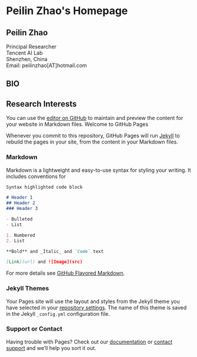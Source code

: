 # Peilin Zhao's Homepage

## Peilin Zhao  
Principal Researcher  
Tencent AI Lab  
Shenzhen, China  
Email: peilinzhao[AT]hotmail.com 

## BIO

## Research Interests


You can use the [editor on GitHub](https://github.com/PeilinZhao/peilinzhao.github.io/edit/main/index.md) to maintain and preview the content for your website in Markdown files.
Welcome to GitHub Pages

Whenever you commit to this repository, GitHub Pages will run [Jekyll](https://jekyllrb.com/) to rebuild the pages in your site, from the content in your Markdown files.

### Markdown

Markdown is a lightweight and easy-to-use syntax for styling your writing. It includes conventions for

```markdown
Syntax highlighted code block

# Header 1
## Header 2
### Header 3

- Bulleted
- List

1. Numbered
2. List

**Bold** and _Italic_ and `Code` text

[Link](url) and ![Image](src)
```

For more details see [GitHub Flavored Markdown](https://guides.github.com/features/mastering-markdown/).

### Jekyll Themes

Your Pages site will use the layout and styles from the Jekyll theme you have selected in your [repository settings](https://github.com/PeilinZhao/peilinzhao.github.io/settings/pages). The name of this theme is saved in the Jekyll `_config.yml` configuration file.

### Support or Contact

Having trouble with Pages? Check out our [documentation](https://docs.github.com/categories/github-pages-basics/) or [contact support](https://support.github.com/contact) and we’ll help you sort it out.

